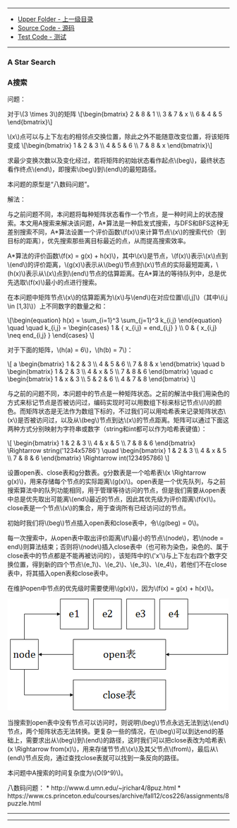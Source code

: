 --------
* [Upper Folder - 上一级目录](../)
* [Source Code - 源码](https://github.com/zhaochenyou/Way-to-Algorithm/blob/master/src/Search/AStarSearch.hpp)
* [Test Code - 测试](https://github.com/zhaochenyou/Way-to-Algorithm/blob/master/src/Search/AStarSearch.cpp)

--------

### A Star Search
### A搜索
<div>
问题：
<p id="mi">对于\(3 \times 3\)的矩阵
\[\begin{bmatrix}
2 & 8 & 1 \\
3 & 7 & x \\
6 & 4 & 5
\end{bmatrix}\] </p>
<p id="mi">\(x\)点可以与上下左右的相邻点交换位置，除此之外不能随意改变位置，将该矩阵变成
\[\begin{bmatrix}
1 & 2 & 3 \\
4 & 5 & 6 \\
7 & 8 & x
\end{bmatrix}\] </p>
<p id="mi">求最少变换次数以及变化经过，若将矩阵的初始状态看作起点\(beg\)，最终状态看作终点\(end\)，即搜索\(beg\)到\(end\)的最短路径。 </p>
<p id="mi">本问题的原型是“八数码问题”。 </p>
解法：
<p id="mi">与之前问题不同，本问题将每种矩阵状态看作一个节点，是一种时间上的状态搜索。本文用A搜索来解决该问题，A*算法是一种启发式搜索，与DFS和BFS这种无差别搜索不同，A*算法设置一个评价函数\(f(x)\)来计算节点\(x\)的搜索代价（到目标的距离），优先搜索那些离目标最近的点，从而提高搜索效率。 </p>
<p id="mi">A*算法的评价函数\(f(x) = g(x) + h(x)\)，其中\(x\)是节点，\(f(x)\)表示\(x\)点到\(end\)的评价距离，\(g(x)\)表示从\(beg\)节点到\(x\)节点的实际最短距离，\(h(x)\)表示从\(x\)点到\(end\)节点的估算距离。在A*算法的等待队列中，总是优先选取\(f(x)\)最小的点进行搜索。 </p>
<p id="mi">在本问题中矩阵节点\(x\)的估算距离为\(x\)与\(end\)在对应位置\([i,j]\)（其中\(i,j \in [1,3]\)）上不同数字的数量之和： </p>
\[\begin{equation}
h(x) = \sum_{i=1}^3 \sum_{j=1}^3 k_{i,j}
\end{equation} \quad \quad
k_{i,j} =
\begin{cases}
1 & { x_{i,j} = end_{i,j} } \\
0 & { x_{i,j} \neq end_{i,j} }
\end{cases}
\]
<p id="mi">对于下面的矩阵，\(h(a) = 6\)，\(h(b) = 7\)： </p>
\[
a
\begin{bmatrix}
1 & 2 & 3 \\
4 & 5 & 6 \\
7 & 8 & x
\end{bmatrix}
\quad
b
\begin{bmatrix}
1 & 2 & 3 \\
4 & x & 5 \\
7 & 8 & 6
\end{bmatrix}
\quad
c
\begin{bmatrix}
1 & x & 3 \\
5 & 2 & 6 \\
4 & 7 & 8
\end{bmatrix}
\]
<p id="mi">与之前的问题不同，本问题中的节点是一种矩阵状态。之前的解法中我们用染色的方式来标记节点是否被访问过，编码实现时可以用数组下标来标记节点\(i\)的颜色。而矩阵状态是无法作为数组下标的，不过我们可以用哈希表来记录矩阵状态\(x\)是否被访问过，以及从\(beg\)节点到达\(x\)的节点距离。矩阵可以通过下面这两种方式分别映射为字符串或数字（string和int都可以作为哈希表键值）： </p>
\[
\begin{bmatrix}
1 & 2 & 3 \\
4 & x & 5 \\
7 & 8 & 6
\end{bmatrix}
\Rightarrow
string('1234x5786')
\quad
\begin{bmatrix}
1 & 2 & 3 \\
4 & x & 5 \\
7 & 8 & 6
\end{bmatrix}
\Rightarrow
int(123495786)
\]
<p id="mi">设置open表、close表和g分数表。g分数表是一个哈希表\(x \Rightarrow g(x)\)，用来存储每个节点的实际距离\(g(x)\)。open表是一个优先队列，与之前搜索算法中的队列功能相同，用于管理等待访问的节点，但是我们需要从open表中总是优先取出可能离\(end\)最近的节点，因此其优先级为评价距离\(f(x)\)。close表是一个节点\(x\)的集合，用于查询所有已经访问过的节点。 </p>
<p id="mi">初始时我们将\(beg\)节点插入open表和close表中，令\(g(beg) = 0\)。 </p>
<p id="mi">每一次搜索中，从open表中取出评价距离\(f\)最小的节点\(node\)，若\(node = end\)则算法结束；否则将\(node\)插入close表中（也可称为染色，染色的、属于close表中的节点都是不能再被访问的），该矩阵中的\('x'\)与上下左右四个数字交换位置，得到新的四个节点\(e_1\)、\(e_2\)、\(e_3\)、\(e_4\)，若他们不在close表中，将其插入open表和close表中。 </p>
<p id="mi">在维护open中节点的优先级时需要使用\(g(x)\)，因为\(f(x) = g(x) + h(x)\)。 </p>
<p id="mc"><img src="../res/AStarSearch1.png" /></p>
<p id="mi">当搜索到open表中没有节点可以访问时，则说明\(beg\)节点永远无法到达\(end\)节点，两个矩阵状态无法转换。更复杂一些的情况，在\(beg\)可以到达end的基础上，需要求出从\(beg\)到\(end\)的路径，这时我们可以把close表改为哈希表\(x \Rightarrow from(x)\)，用来存储节节点\(x\)及其父节点\(from\)，最后从\(end\)节点反向，通过查找close表就可以找到一条反向的路径。 </p>
<p id="mi">本问题中A搜索的时间复杂度为\(O(9^9)\)。 </p>
</div>
八数码问题：
* http://www.d.umn.edu/~jrichar4/8puz.html
* https://www.cs.princeton.edu/courses/archive/fall12/cos226/assignments/8puzzle.html

--------
--------
